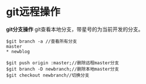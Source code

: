 # git远程操作

**git分支操作**
git查看本地分支，带星号的为当前开发的分支。

```
$git branch -a //查看所有分支      
master
* newblog

$git push origin :master;//删除远程master分支
$git branch -D newbranch;//删除本地master分支
$git checkout newbranch//切换分支
```


